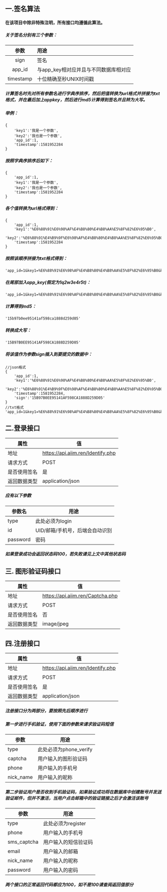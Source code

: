 ## 一.签名算法
#### 在该项目中除非特殊注明，所有接口均遵循此算法。
##### 关于签名分别有三个参数：
| 参数        | 用途                            |
| :---------:|:--------------------------------|
| sign       | 签名                            |
| app_id     | 与app_key相对应并且与不同数据库相对应|
| timestamp  | 十位精确至秒UNIX时间戳             |
##### 计算签名时先对所有参数名进行字典序排序，然后把值转换为url格式并拼接为txt格式，并在最后加上appkey，然后进行md5计算得到签名并且转为大写。
##### 举例：
```
{
    'key1':'我是一个参数',
    'key2':'我也是一个参数',
    'app_id':1,
    'timestamp':1581952284
}
```
##### 按照字典序排序后如下：
```
{
    'app_id':1,
    'key1':'我是一个参数',
    'key2':'我也是一个参数',
    'timestamp':1581952284
}
```
##### 各个值转换为url格式得到：
```
{
    'app_id':1,
    'key1':'%E6%88%91%E6%98%AF%E4%B8%80%E4%B8%AA%E5%8F%82%E6%95%B0',
    'key2':'%E6%88%91%E4%B9%9F%E6%98%AF%E4%B8%80%E4%B8%AA%E5%8F%82%E6%95%B0',
    'timestamp':1581952284
}
```
##### 按照该顺序拼接为txt格式得到：
```
'app_id=1&key1=%E6%88%91%E6%98%AF%E4%B8%80%E4%B8%AA%E5%8F%82%E6%95%B0&key2=%E6%88%91%E4%B9%9F%E6%98%AF%E4%B8%80%E4%B8%AA%E5%8F%82%E6%95%B0&timestamp=1581952284'
```
##### 在尾部加入app_key(假定为1q2w3e4r5t)：
```
'app_id=1&key1=%E6%88%91%E6%98%AF%E4%B8%80%E4%B8%AA%E5%8F%82%E6%95%B0&key2=%E6%88%91%E4%B9%9F%E6%98%AF%E4%B8%80%E4%B8%AA%E5%8F%82%E6%95%B0&timestamp=1581952284&app_key=1q2w3e4r5t'
```
##### 计算得到md5：
```
'15b97b0ee95141af598ca1888d259d05'
```
##### 转换成大写：
```
'15B97B0EE95141AF598CA1888D259D05'
```
##### 将该值作为参数sign插入到要提交的数据中：
```
//json格式
{
    'app_id':1,
    'key1':'%E6%88%91%E6%98%AF%E4%B8%80%E4%B8%AA%E5%8F%82%E6%95%B0',
    'key2':'%E6%88%91%E4%B9%9F%E6%98%AF%E4%B8%80%E4%B8%AA%E5%8F%82%E6%95%B0',
    'timestamp':1581952284,
    'sign':'15B97B0EE95141AF598CA1888D259D05'
}
//txt格式
'app_id=1&key1=%E6%88%91%E6%98%AF%E4%B8%80%E4%B8%AA%E5%8F%82%E6%95%B0&key2=%E6%88%91%E4%B9%9F%E6%98%AF%E4%B8%80%E4%B8%AA%E5%8F%82%E6%95%B0&timestamp=1581952284&sign=15B97B0EE95141AF598CA1888D259D05'
```

## 二.登录接口
|属性|值|
|---|---|
|地址|https://api.aiim.ren/Identify.php|
|请求方式|POST|
|是否使用签名|是|
|返回数据类型|application/json|
##### 应有以下参数

|参数名   |用途                       |
|--------|--------------------------|
|type    |此处必须为login             |
|id      |UID/邮箱/手机号，后端会自动识别|
|password|密码                       |
##### 如果登录成功会返回状态码100，若失败请见上文中其他状态码
## 三. 图形验证码接口
|属性|值|
|---|---|
|地址|https://api.aiim.ren/Captcha.php|
|请求方式|POST|
|是否使用签名|否|
|返回数据类型|image/jpeg|
## 四.注册接口
|属性|值|
|---|---|
|地址|https://api.aiim.ren/Identify.php|
|请求方式|POST|
|是否使用签名|是|
|返回数据类型|application/json|
##### 注册接口分为两部分，要按照先后顺序进行
##### 第一步进行手机验证，使用下面的参数来请求验证码短信
|参数      |用途                |
|---------|--------------------|
|type     |此处必须为phone_verify|
|captcha  |用户输入的图形验证码    |
|phone    |用户输入的手机号       |
|nick_name|用户输入的昵称         |
##### 第二步验证用户是否收到手机验证码，如果验证成功将在数据库中创建账号并发送验证邮件，但并不激活，当用户点击邮箱中的验证链接之后才会激活该账号
|参数        |用途             |
|-----------|----------------|
|type       |此处必须为register|
|phone      |用户输入的手机号   |
|sms_captcha|用户输入的短信验证码|
|email      |用户输入的邮箱     |
|nick_name  |用户输入的昵称     |
|password   |用户输入的密码     |
##### 两个接口的正常返回代码都应为100，如不是100请查阅返回值部分
